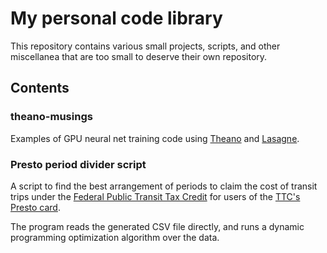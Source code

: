 # My personal code library
This repository contains various small projects, scripts, and other miscellanea that are too small to deserve their own repository.

## Contents
### theano-musings
Examples of GPU neural net training code using
[Theano](http://deeplearning.net/software/theano/) and
[Lasagne](https://lasagne.readthedocs.io/en/latest/).

### Presto period divider script
A script to find the best arrangement of periods to claim the cost of transit trips under the
[Federal Public Transit Tax Credit](https://www.canada.ca/en/revenue-agency/services/tax/individuals/topics/about-your-tax-return/tax-return/completing-a-tax-return/deductions-credits-expenses/line-364-public-transit-amount.html)
for users of the [TTC's Presto card](https://www.prestocard.ca/en/about/tax-credit).

The program reads the generated CSV file directly, and runs a dynamic programming optimization algorithm over the data.

